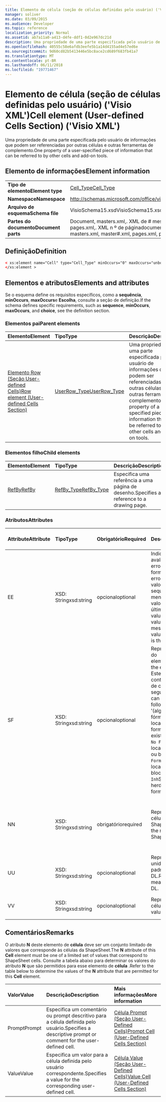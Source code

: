 ```yaml
---
title: Elemento de célula (seção de células definidas pelo usuário) ('Visio XML')
manager: soliver
ms.date: 03/09/2015
ms.audience: Developer
ms.topic: reference
localization_priority: Normal
ms.assetid: ab7a11a0-a413-d4fe-ddf1-0d2e967dc21d
description: Uma propriedade de uma parte especificada pelo usuário de informações que podem ser referenciadas por outras células e outras ferramentas de complemento.
ms.openlocfilehash: 40555c58e6afdb3eefe5b1a14d4155ad4e57ed6e
ms.sourcegitcommit: 9d60cd82b5413446e5bc8ace2cd689f683fb41a7
ms.translationtype: MT
ms.contentlocale: pt-BR
ms.lasthandoff: 06/11/2018
ms.locfileid: "19771467"
---
```

# <a name="cell-element-user-defined-cells-section-visio-xml"></a><span data-ttu-id="e0f7f-103">Elemento de célula (seção de células definidas pelo usuário) ('Visio XML')</span><span class="sxs-lookup"><span data-stu-id="e0f7f-103">Cell element (User-defined Cells Section) ('Visio XML')</span></span>

<span data-ttu-id="e0f7f-104">Uma propriedade de uma parte especificada pelo usuário de informações que podem ser referenciadas por outras células e outras ferramentas de complemento.</span><span class="sxs-lookup"><span data-stu-id="e0f7f-104">One property of a user-specified piece of information that can be referred to by other cells and add-on tools.</span></span>
  
## <a name="element-information"></a><span data-ttu-id="e0f7f-105">Elemento de informações</span><span class="sxs-lookup"><span data-stu-id="e0f7f-105">Element information</span></span>

|||
|:-----|:-----|
|<span data-ttu-id="e0f7f-106">**Tipo de elemento**</span><span class="sxs-lookup"><span data-stu-id="e0f7f-106">**Element type**</span></span> <br/> |[<span data-ttu-id="e0f7f-107">Cell_Type</span><span class="sxs-lookup"><span data-stu-id="e0f7f-107">Cell_Type</span></span>](cell_type-complextypevisio-xml.md) <br/> |
|<span data-ttu-id="e0f7f-108">**Namespace**</span><span class="sxs-lookup"><span data-stu-id="e0f7f-108">**Namespace**</span></span> <br/> |http://schemas.microsoft.com/office/visio/2012/main  <br/> |
|<span data-ttu-id="e0f7f-109">**Arquivo de esquema**</span><span class="sxs-lookup"><span data-stu-id="e0f7f-109">**Schema file**</span></span> <br/> |<span data-ttu-id="e0f7f-110">VisioSchema15.xsd</span><span class="sxs-lookup"><span data-stu-id="e0f7f-110">VisioSchema15.xsd</span></span>  <br/> |
|<span data-ttu-id="e0f7f-111">**Partes do documento**</span><span class="sxs-lookup"><span data-stu-id="e0f7f-111">**Document parts**</span></span> <br/> |<span data-ttu-id="e0f7f-112">Document, masters.xml,. XML de # mestre, pages.xml,. XML n º de página</span><span class="sxs-lookup"><span data-stu-id="e0f7f-112">document.xml, masters.xml, master#.xml, pages.xml, page#.xml</span></span>  <br/> |
   
## <a name="definition"></a><span data-ttu-id="e0f7f-113">Definição</span><span class="sxs-lookup"><span data-stu-id="e0f7f-113">Definition</span></span>

```XML
< xs:element name="Cell" type="Cell_Type" minOccurs="0" maxOccurs="unbounded" >
</xs:element >
```

## <a name="elements-and-attributes"></a><span data-ttu-id="e0f7f-114">Elementos e atributos</span><span class="sxs-lookup"><span data-stu-id="e0f7f-114">Elements and attributes</span></span>

<span data-ttu-id="e0f7f-115">Se o esquema define os requisitos específicos, como a **sequência**, **minOccurs**, **maxOccurs**e **Escolha**, consulte a seção de definição.</span><span class="sxs-lookup"><span data-stu-id="e0f7f-115">If the schema defines specific requirements, such as **sequence**, **minOccurs**, **maxOccurs**, and **choice**, see the definition section.</span></span> 
  
### <a name="parent-elements"></a><span data-ttu-id="e0f7f-116">Elementos pai</span><span class="sxs-lookup"><span data-stu-id="e0f7f-116">Parent elements</span></span>

|<span data-ttu-id="e0f7f-117">**Elemento**</span><span class="sxs-lookup"><span data-stu-id="e0f7f-117">**Element**</span></span>|<span data-ttu-id="e0f7f-118">**Tipo**</span><span class="sxs-lookup"><span data-stu-id="e0f7f-118">**Type**</span></span>|<span data-ttu-id="e0f7f-119">**Descrição**</span><span class="sxs-lookup"><span data-stu-id="e0f7f-119">**Description**</span></span>|
|:-----|:-----|:-----|
|[<span data-ttu-id="e0f7f-120">Elemento Row (Seção User-defined Cells)</span><span class="sxs-lookup"><span data-stu-id="e0f7f-120">Row element (User-defined Cells Section)</span></span>](row-element-user-defined-cells-sectionvisio-xml.md) <br/> |[<span data-ttu-id="e0f7f-121">UserRow_Type</span><span class="sxs-lookup"><span data-stu-id="e0f7f-121">UserRow_Type</span></span>](userrow_type-complextypevisio-xml.md) <br/> |<span data-ttu-id="e0f7f-122">Uma propriedade de uma parte especificada pelo usuário de informações que podem ser referenciadas por outras células e outras ferramentas de complemento.</span><span class="sxs-lookup"><span data-stu-id="e0f7f-122">One property of a user-specified piece of information that can be referred to by other cells and add-on tools.</span></span>  <br/> |
   
### <a name="child-elements"></a><span data-ttu-id="e0f7f-123">Elementos filho</span><span class="sxs-lookup"><span data-stu-id="e0f7f-123">Child elements</span></span>

|<span data-ttu-id="e0f7f-124">**Elemento**</span><span class="sxs-lookup"><span data-stu-id="e0f7f-124">**Element**</span></span>|<span data-ttu-id="e0f7f-125">**Tipo**</span><span class="sxs-lookup"><span data-stu-id="e0f7f-125">**Type**</span></span>|<span data-ttu-id="e0f7f-126">**Descrição**</span><span class="sxs-lookup"><span data-stu-id="e0f7f-126">**Description**</span></span>|
|:-----|:-----|:-----|
|[<span data-ttu-id="e0f7f-127">RefBy</span><span class="sxs-lookup"><span data-stu-id="e0f7f-127">RefBy</span></span>](refby-element-cell_type-complextypevisio-xml.md) <br/> |[<span data-ttu-id="e0f7f-128">RefBy_Type</span><span class="sxs-lookup"><span data-stu-id="e0f7f-128">RefBy_Type</span></span>](refby_type-complextypevisio-xml.md) <br/> |<span data-ttu-id="e0f7f-129">Especifica uma referência a uma página de desenho.</span><span class="sxs-lookup"><span data-stu-id="e0f7f-129">Specifies a reference to a drawing page.</span></span>  <br/> |
   
### <a name="attributes"></a><span data-ttu-id="e0f7f-130">Atributos</span><span class="sxs-lookup"><span data-stu-id="e0f7f-130">Attributes</span></span>

|<span data-ttu-id="e0f7f-131">**Attribute**</span><span class="sxs-lookup"><span data-stu-id="e0f7f-131">**Attribute**</span></span>|<span data-ttu-id="e0f7f-132">**Tipo**</span><span class="sxs-lookup"><span data-stu-id="e0f7f-132">**Type**</span></span>|<span data-ttu-id="e0f7f-133">**Obrigatório**</span><span class="sxs-lookup"><span data-stu-id="e0f7f-133">**Required**</span></span>|<span data-ttu-id="e0f7f-134">**Descrição**</span><span class="sxs-lookup"><span data-stu-id="e0f7f-134">**Description**</span></span>|<span data-ttu-id="e0f7f-135">**Valores possíveis**</span><span class="sxs-lookup"><span data-stu-id="e0f7f-135">**Possible values**</span></span>|
|:-----|:-----|:-----|:-----|:-----|
|<span data-ttu-id="e0f7f-136">E</span><span class="sxs-lookup"><span data-stu-id="e0f7f-136">E</span></span>  <br/> |<span data-ttu-id="e0f7f-137">XSD: String</span><span class="sxs-lookup"><span data-stu-id="e0f7f-137">xsd:string</span></span>  <br/> |<span data-ttu-id="e0f7f-138">opcional</span><span class="sxs-lookup"><span data-stu-id="e0f7f-138">optional</span></span>  <br/> |<span data-ttu-id="e0f7f-139">Indica que a fórmula é avaliada como um erro.</span><span class="sxs-lookup"><span data-stu-id="e0f7f-139">Indicates that the formula evaluates to an error.</span></span> <span data-ttu-id="e0f7f-140">O valor de **f** é o valor atual (uma sequência de mensagem de erro;) o valor do atributo **V** é o último valor válido.</span><span class="sxs-lookup"><span data-stu-id="e0f7f-140">The value of **E** is the current value (an error message string); the value of the **V** attribute is the last valid value.</span></span>  <br/> |<span data-ttu-id="e0f7f-141">Uma cadeia de caracteres de mensagem de erro.</span><span class="sxs-lookup"><span data-stu-id="e0f7f-141">An error message string.</span></span>  <br/> |
|<span data-ttu-id="e0f7f-142">S</span><span class="sxs-lookup"><span data-stu-id="e0f7f-142">F</span></span>  <br/> |<span data-ttu-id="e0f7f-143">XSD: String</span><span class="sxs-lookup"><span data-stu-id="e0f7f-143">xsd:string</span></span>  <br/> |<span data-ttu-id="e0f7f-144">opcional</span><span class="sxs-lookup"><span data-stu-id="e0f7f-144">optional</span></span>  <br/> | <span data-ttu-id="e0f7f-145">Representa a fórmula do elemento.</span><span class="sxs-lookup"><span data-stu-id="e0f7f-145">Represents the element's formula.</span></span> <span data-ttu-id="e0f7f-146">Este atributo pode conter uma das cadeias de caracteres seguintes:</span><span class="sxs-lookup"><span data-stu-id="e0f7f-146">This attribute can contain one of the following strings:</span></span>  <br/>  <span data-ttu-id="e0f7f-147">'(alguns formula)' se a fórmula existe localmente</span><span class="sxs-lookup"><span data-stu-id="e0f7f-147">'(some formula)' if the formula exists locally</span></span>  <br/>  <span data-ttu-id="e0f7f-148">`No Formula`Se a fórmula localmente é excluída ou bloqueada</span><span class="sxs-lookup"><span data-stu-id="e0f7f-148">`No Formula` if the formula is locally deleted or blocked</span></span>  <br/>  <span data-ttu-id="e0f7f-149">`Inh`Se a fórmula for herdada.</span><span class="sxs-lookup"><span data-stu-id="e0f7f-149">`Inh` if the formula is inherited.</span></span>  <br/> |<span data-ttu-id="e0f7f-150">Uma fórmula.</span><span class="sxs-lookup"><span data-stu-id="e0f7f-150">A formula.</span></span>  <br/> |
|<span data-ttu-id="e0f7f-151">N</span><span class="sxs-lookup"><span data-stu-id="e0f7f-151">N</span></span>  <br/> |<span data-ttu-id="e0f7f-152">XSD: String</span><span class="sxs-lookup"><span data-stu-id="e0f7f-152">xsd:string</span></span>  <br/> |<span data-ttu-id="e0f7f-153">obrigatório</span><span class="sxs-lookup"><span data-stu-id="e0f7f-153">required</span></span>  <br/> |<span data-ttu-id="e0f7f-154">Representa o nome da célula ShapeSheet.</span><span class="sxs-lookup"><span data-stu-id="e0f7f-154">Represents the name of the ShapeSheet cell.</span></span>  <br/> |<span data-ttu-id="e0f7f-155">O nome da célula ShapeSheet.</span><span class="sxs-lookup"><span data-stu-id="e0f7f-155">The name of the ShapeSheet cell.</span></span>  <br/> <span data-ttu-id="e0f7f-156">Consulte a seção comentários abaixo.</span><span class="sxs-lookup"><span data-stu-id="e0f7f-156">See the Remarks section below.</span></span>  <br/> |
|<span data-ttu-id="e0f7f-157">U</span><span class="sxs-lookup"><span data-stu-id="e0f7f-157">U</span></span>  <br/> |<span data-ttu-id="e0f7f-158">XSD: String</span><span class="sxs-lookup"><span data-stu-id="e0f7f-158">xsd:string</span></span>  <br/> |<span data-ttu-id="e0f7f-159">opcional</span><span class="sxs-lookup"><span data-stu-id="e0f7f-159">optional</span></span>  <br/> |<span data-ttu-id="e0f7f-160">Representa uma unidade de medida padrão é DL.</span><span class="sxs-lookup"><span data-stu-id="e0f7f-160">Represents a unit of measure The default is DL.</span></span>  <br/> |<span data-ttu-id="e0f7f-161">As unidades da célula.</span><span class="sxs-lookup"><span data-stu-id="e0f7f-161">The units of the cell.</span></span>  <br/> |
|<span data-ttu-id="e0f7f-162">V</span><span class="sxs-lookup"><span data-stu-id="e0f7f-162">V</span></span>  <br/> |<span data-ttu-id="e0f7f-163">XSD: String</span><span class="sxs-lookup"><span data-stu-id="e0f7f-163">xsd:string</span></span>  <br/> |<span data-ttu-id="e0f7f-164">opcional</span><span class="sxs-lookup"><span data-stu-id="e0f7f-164">optional</span></span>  <br/> |<span data-ttu-id="e0f7f-165">Representa o valor da célula.</span><span class="sxs-lookup"><span data-stu-id="e0f7f-165">Represents the value of the cell.</span></span>  <br/> |<span data-ttu-id="e0f7f-166">O valor da célula ShapeSheet.</span><span class="sxs-lookup"><span data-stu-id="e0f7f-166">The value of the ShapeSheet cell.</span></span>  <br/> |
   
## <a name="remarks"></a><span data-ttu-id="e0f7f-167">Comentários</span><span class="sxs-lookup"><span data-stu-id="e0f7f-167">Remarks</span></span>

<span data-ttu-id="e0f7f-168">O atributo **N** deste elemento de **célula** deve ser um conjunto limitado de valores que corresponde às células da ShapeSheet.</span><span class="sxs-lookup"><span data-stu-id="e0f7f-168">The **N** attribute of this **Cell** element must be one of a limited set of values that correspond to ShapeSheet cells.</span></span> <span data-ttu-id="e0f7f-169">Consulte a tabela abaixo para determinar os valores do atributo **N** que são permitidos para esse elemento de **célula** .</span><span class="sxs-lookup"><span data-stu-id="e0f7f-169">Refer to the table below to determine the values of the **N** attribute that are permitted for this **Cell** element.</span></span> 
  
|<span data-ttu-id="e0f7f-170">**Valor**</span><span class="sxs-lookup"><span data-stu-id="e0f7f-170">**Value**</span></span>|<span data-ttu-id="e0f7f-171">**Descrição**</span><span class="sxs-lookup"><span data-stu-id="e0f7f-171">**Description**</span></span>|<span data-ttu-id="e0f7f-172">**Mais informações**</span><span class="sxs-lookup"><span data-stu-id="e0f7f-172">**More information**</span></span>|
|:-----|:-----|:-----|
|<span data-ttu-id="e0f7f-173">Prompt</span><span class="sxs-lookup"><span data-stu-id="e0f7f-173">Prompt</span></span>  <br/> |<span data-ttu-id="e0f7f-174">Especifica um comentário ou prompt descritivo para a célula definida pelo usuário.</span><span class="sxs-lookup"><span data-stu-id="e0f7f-174">Specifies a descriptive prompt or comment for the user-defined cell.</span></span>  <br/> |[<span data-ttu-id="e0f7f-175">Célula Prompt (Seção User-Defined Cells)</span><span class="sxs-lookup"><span data-stu-id="e0f7f-175">Prompt Cell (User-Defined Cells Section)</span></span>](prompt-cell-user-defined-cells-section.md) <br/> |
|<span data-ttu-id="e0f7f-176">Value</span><span class="sxs-lookup"><span data-stu-id="e0f7f-176">Value</span></span>  <br/> |<span data-ttu-id="e0f7f-177">Especifica um valor para a célula definida pelo usuário correspondente.</span><span class="sxs-lookup"><span data-stu-id="e0f7f-177">Specifies a value for the corresponding user-defined cell.</span></span>  <br/> |[<span data-ttu-id="e0f7f-178">Célula Value (Seção User-Defined Cells)</span><span class="sxs-lookup"><span data-stu-id="e0f7f-178">Value Cell (User-Defined Cells Section)</span></span>](value-cell-user-defined-cells-section.md) <br/> |
   

